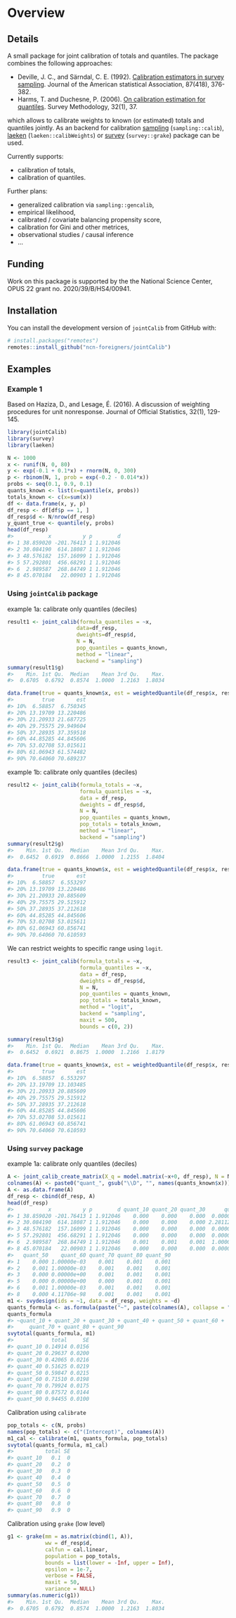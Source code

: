 
<!-- README.md is generated from README.Rmd. Please edit that file -->

# Overview

## Details

A small package for joint calibration of totals and quantiles. The
package combines the following approaches:

- Deville, J. C., and Särndal, C. E. (1992). [Calibration estimators in
  survey
  sampling](https://www.tandfonline.com/doi/abs/10.1080/01621459.1992.10475217).
  Journal of the American statistical Association, 87(418), 376-382.
- Harms, T. and Duchesne, P. (2006). [On calibration estimation for
  quantiles](https://www150.statcan.gc.ca/n1/pub/12-001-x/2006001/article/9255-eng.pdf).
  Survey Methodology, 32(1), 37.

which allows to calibrate weights to known (or estimated) totals and
quantiles jointly. As an backend for calibration
[sampling](https://cran.r-project.org/web/packages/sampling)
(`sampling::calib`),
[laeken](https://cran.r-project.org/web/packages/laeken)
(`laeken::calibWeights`) or
[survey](https://cran.r-project.org/web/packages/survey/index.html)
(`survey::grake`) package can be used.

Currently supports:

- calibration of totals,
- calibration of quantiles.

Further plans:

- generalized calibration via `sampling::gencalib`,
- empirical likelihood,
- calibrated / covariate balancing propensity score,
- calibration for Gini and other metrices,
- observational studies / causal inference
- …

## Funding

Work on this package is supported by the the National Science Center,
OPUS 22 grant no. 2020/39/B/HS4/00941.

## Installation

You can install the development version of `jointCalib` from GitHub
with:

``` r
# install.packages("remotes")
remotes::install_github("ncn-foreigners/jointCalib")
```

## Examples

### Example 1

Based on Haziza, D., and Lesage, É. (2016). A discussion of weighting
procedures for unit nonresponse. Journal of Official Statistics, 32(1),
129-145.

``` r
library(jointCalib)
library(survey)
library(laeken)
```

``` r
N <- 1000
x <- runif(N, 0, 80)
y <- exp(-0.1 + 0.1*x) + rnorm(N, 0, 300)
p <- rbinom(N, 1, prob = exp(-0.2 - 0.014*x))
probs <- seq(0.1, 0.9, 0.1)
quants_known <- list(x=quantile(x, probs))
totals_known <- c(x=sum(x))
df <- data.frame(x, y, p)
df_resp <- df[df$p == 1, ]
df_resp$d <- N/nrow(df_resp)
y_quant_true <- quantile(y, probs)
head(df_resp)
#>           x          y p        d
#> 1 38.859020 -201.76413 1 1.912046
#> 2 30.084190  614.18087 1 1.912046
#> 3 48.576182  157.16099 1 1.912046
#> 5 57.292801  456.68291 1 1.912046
#> 6  2.989587  268.84749 1 1.912046
#> 8 45.070184   22.00903 1 1.912046
```

### Using `jointCalib` package

example 1a: calibrate only quantiles (deciles)

``` r
result1 <- joint_calib(formula_quantiles = ~x,
                      data=df_resp,
                      dweights=df_resp$d,
                      N = N,
                      pop_quantiles = quants_known,
                      method = "linear",
                      backend = "sampling")
summary(result1$g)
#>    Min. 1st Qu.  Median    Mean 3rd Qu.    Max. 
#>  0.6705  0.6792  0.8574  1.0000  1.2163  1.8034
```

``` r
data.frame(true = quants_known$x, est = weightedQuantile(df_resp$x, result1$g*df_resp$d, probs))
#>         true       est
#> 10%  6.58857  6.750345
#> 20% 13.19709 13.220486
#> 30% 21.20933 21.687725
#> 40% 29.75575 29.949604
#> 50% 37.28935 37.359518
#> 60% 44.85285 44.845606
#> 70% 53.02708 53.015611
#> 80% 61.06943 61.574482
#> 90% 70.64060 70.689237
```

example 1b: calibrate only quantiles (deciles)

``` r
result2 <- joint_calib(formula_totals = ~x,
                       formula_quantiles = ~x,
                       data = df_resp,
                       dweights = df_resp$d,
                       N = N,
                       pop_quantiles = quants_known,
                       pop_totals = totals_known,
                       method = "linear",
                       backend = "sampling")
summary(result2$g)
#>    Min. 1st Qu.  Median    Mean 3rd Qu.    Max. 
#>  0.6452  0.6919  0.8666  1.0000  1.2155  1.8404
```

``` r
data.frame(true = quants_known$x, est = weightedQuantile(df_resp$x, result2$g*df_resp$d, probs))
#>         true       est
#> 10%  6.58857  6.553297
#> 20% 13.19709 13.220486
#> 30% 21.20933 20.885609
#> 40% 29.75575 29.515912
#> 50% 37.28935 37.212618
#> 60% 44.85285 44.845606
#> 70% 53.02708 53.015611
#> 80% 61.06943 60.856741
#> 90% 70.64060 70.610593
```

We can restrict weights to specific range using `logit`.

``` r
result3 <- joint_calib(formula_totals = ~x,
                       formula_quantiles = ~x,
                       data = df_resp,
                       dweights = df_resp$d,
                       N = N,
                       pop_quantiles = quants_known,
                       pop_totals = totals_known,
                       method = "logit",
                       backend = "sampling", 
                       maxit = 500,
                       bounds = c(0, 2))

summary(result3$g)
#>    Min. 1st Qu.  Median    Mean 3rd Qu.    Max. 
#>  0.6452  0.6921  0.8675  1.0000  1.2166  1.8179
```

``` r
data.frame(true = quants_known$x, est = weightedQuantile(df_resp$x, result3$g*df_resp$d, probs))
#>         true       est
#> 10%  6.58857  6.553297
#> 20% 13.19709 13.103485
#> 30% 21.20933 20.885609
#> 40% 29.75575 29.515912
#> 50% 37.28935 37.212618
#> 60% 44.85285 44.845606
#> 70% 53.02708 53.015611
#> 80% 61.06943 60.856741
#> 90% 70.64060 70.610593
```

### Using `survey` package

example 1a: calibrate only quantiles (deciles)

``` r
A <- joint_calib_create_matrix(X_q = model.matrix(~x+0, df_resp), N = N, pop_quantiles = quants_known)
colnames(A) <- paste0("quant_", gsub("\\D", "", names(quants_known$x)))
A <- as.data.frame(A)
df_resp <- cbind(df_resp, A)
head(df_resp)
#>           x          y p        d quant_10 quant_20 quant_30      quant_40
#> 1 38.859020 -201.76413 1 1.912046    0.000    0.000    0.000  0.000000e+00
#> 2 30.084190  614.18087 1 1.912046    0.000    0.000    0.000 2.281127e-146
#> 3 48.576182  157.16099 1 1.912046    0.000    0.000    0.000  0.000000e+00
#> 5 57.292801  456.68291 1 1.912046    0.000    0.000    0.000  0.000000e+00
#> 6  2.989587  268.84749 1 1.912046    0.001    0.001    0.001  1.000000e-03
#> 8 45.070184   22.00903 1 1.912046    0.000    0.000    0.000  0.000000e+00
#>   quant_50    quant_60 quant_70 quant_80 quant_90
#> 1    0.000 1.00000e-03    0.001    0.001    0.001
#> 2    0.001 1.00000e-03    0.001    0.001    0.001
#> 3    0.000 0.00000e+00    0.001    0.001    0.001
#> 5    0.000 0.00000e+00    0.000    0.001    0.001
#> 6    0.001 1.00000e-03    0.001    0.001    0.001
#> 8    0.000 4.11706e-98    0.001    0.001    0.001
m1 <- svydesign(ids = ~1, data = df_resp, weights = ~d)
quants_formula <- as.formula(paste("~", paste(colnames(A), collapse = "+")))
quants_formula
#> ~quant_10 + quant_20 + quant_30 + quant_40 + quant_50 + quant_60 + 
#>     quant_70 + quant_80 + quant_90
svytotal(quants_formula, m1)
#>            total     SE
#> quant_10 0.14914 0.0156
#> quant_20 0.29637 0.0200
#> quant_30 0.42065 0.0216
#> quant_40 0.51625 0.0219
#> quant_50 0.59847 0.0215
#> quant_60 0.71510 0.0198
#> quant_70 0.79924 0.0175
#> quant_80 0.87572 0.0144
#> quant_90 0.94455 0.0100
```

Calibration using `calibrate`

``` r
pop_totals <- c(N, probs)
names(pop_totals) <- c("(Intercept)", colnames(A))
m1_cal <- calibrate(m1, quants_formula, pop_totals)
svytotal(quants_formula, m1_cal)
#>          total SE
#> quant_10   0.1  0
#> quant_20   0.2  0
#> quant_30   0.3  0
#> quant_40   0.4  0
#> quant_50   0.5  0
#> quant_60   0.6  0
#> quant_70   0.7  0
#> quant_80   0.8  0
#> quant_90   0.9  0
```

Calibration using `grake` (low level)

``` r
g1 <- grake(mm = as.matrix(cbind(1, A)),
            ww = df_resp$d,
            calfun = cal.linear,
            population = pop_totals,
            bounds = list(lower = -Inf, upper = Inf),
            epsilon = 1e-7,
            verbose = FALSE,
            maxit = 50,
            variance = NULL)
summary(as.numeric(g1))
#>    Min. 1st Qu.  Median    Mean 3rd Qu.    Max. 
#>  0.6705  0.6792  0.8574  1.0000  1.2163  1.8034
```
